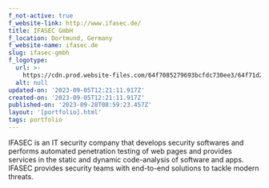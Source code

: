 ```yaml
---
f_not-active: true
f_website-link: http://www.ifasec.de/
title: IFASEC GmbH
f_location: Dortmund, Germany
f_website-name: ifasec.de
slug: ifasec-gmbh
f_logotype:
  url: >-
    https://cdn.prod.website-files.com/64f7085279693bcfdc730ee3/64f71d23433208ee0ca3aaf2_Ifasec.png
  alt: null
updated-on: '2023-09-05T12:21:11.917Z'
created-on: '2023-09-05T12:21:11.917Z'
published-on: '2023-09-28T08:59:23.457Z'
layout: '[portfolio].html'
tags: portfolio
---
```


IFASEC is an IT security company that develops security softwares and performs automated penetration testing of web pages and provides services in the static and dynamic code-analysis of software and apps. IFASEC provides security teams with end-to-end solutions to tackle modern threats.  

  

‍
